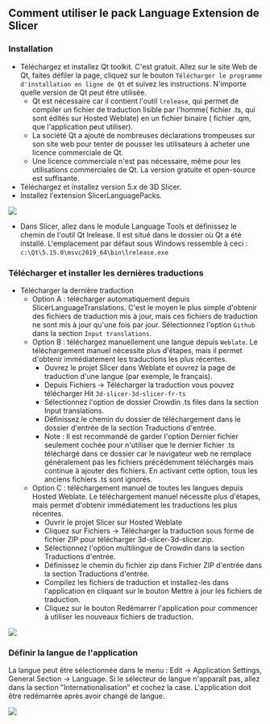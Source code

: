 ## Comment utiliser le pack Language Extension de Slicer

### Installation

- Téléchargez et installez Qt toolkit. C'est gratuit. Allez sur le site Web de Qt, faites défiler la page, cliquez sur le bouton `Télécharger le programme d'installation en ligne de Qt` et suivez les instructions. N'importe quelle version de Qt peut être utilisée.
  - Qt est nécessaire car il contient l'outil `lrelease`, qui permet de compiler un fichier de traduction lisible par l'homme( fichier .ts, qui sont édités sur Hosted Weblate) en un fichier binaire ( fichier .qm, que l'application peut utiliser).
  - La société Qt a ajouté de nombreuses déclarations trompeuses sur son site web pour tenter de pousser les utilisateurs à acheter une licence commerciale de Qt.
  - Une licence commerciale n'est pas nécessaire, même pour les utilisations commerciales de Qt. La version gratuite et open-source est suffisante.
- Téléchargez et installez version 5.x de 3D Slicer.
- Installez l'extension SlicerLanguagePacks.

![](Docs/ExtensionInstall.png)

- Dans Slicer, allez dans le module Language Tools et définissez le chemin de l'outil Qt lrelease. Il est situé dans le dossier où Qt a été installé.
L'emplacement par défaut sous Windows ressemble à ceci : `c:\Qt\5.15.0\msvc2019_64\bin\lrelease.exe`


### Télécharger et installer les dernières traductions

- Télécharger la dernière traduction
  - Option A : télécharger automatiquement depuis SlicerLanguageTranslations. C'est le moyen le plus simple d'obtenir des fichiers de traduction mis à jour, mais ces fichiers de traduction ne sont mis à jour qu'une fois par jour. Sélectionnez l'option `Github` dans la section `Input translations`.
  - Option B : téléchargez manuellement une langue depuis `Weblate`. Le téléchargement manuel nécessite plus d'étapes, mais il permet d'obtenir immédiatement les traductions les plus récentes.
    - Ouvrez le projet Slicer dans Weblate et ouvrez la page de traduction d'une langue (par exemple, le français).
    - Depuis Fichiers → Télécharger la traduction vous pouvez télécharger Hit `3d-slicer-3d-slicer-fr-ts`
    - Sélectionnez l'option de dossier Crowdin .ts files dans la section Input translations.
    - Définissez le chemin du dossier de téléchargement dans le dossier d'entrée de la section Traductions d'entrée.
    - Note : Il est recommandé de garder l'option Dernier fichier seulement cochée pour n'utiliser que le dernier fichier .ts téléchargé dans ce dossier car le navigateur web ne remplace généralement pas les fichiers précédemment téléchargés mais continue à ajouter des fichiers. En activant cette option, tous les anciens fichiers .ts sont ignorés.
  - Option C : téléchargement manuel de toutes les langues depuis Hosted Weblate. Le téléchargement manuel nécessite plus d'étapes, mais permet d'obtenir immédiatement les traductions les plus récentes.
    - Ouvrir le projet Slicer sur Hosted Weblate
    - Cliquez sur Fichiers → Télécharger la traduction sous forme de fichier ZIP pour télécharger 3d-slicer-3d-slicer.zip.
    - Sélectionnez l'option multilingue de Crowdin dans la section Traductions d'entrée.
    - Définissez le chemin du fichier zip dans Fichier ZIP d'entrée dans la section Traductions d'entrée.
    - Compilez les fichiers de traduction et installez-les dans l'application en cliquant sur le bouton Mettre à jour les fichiers de traduction.
    - Cliquez sur le bouton Redémarrer l'application pour commencer à utiliser les nouveaux fichiers de traduction.

![](Docs/LanguageTools.png)

### Définir la langue de l'application

La langue peut être sélectionnée dans le menu : Edit -> Application Settings, General Section -> Language. Si le sélecteur de langue n'apparaît pas, allez dans la section "Internationalisation" et cochez la case. L'application doit être redémarrée après avoir changé de langue.

![](Docs/LanguageSelector.png)

